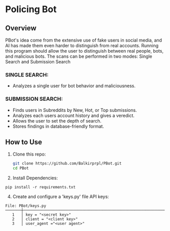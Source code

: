 # Policing Bot

## Overview
PBot's idea come from the extensive use of fake users in social media, and AI has made them even harder to distinguish from real accounts.
Running this program should allow the user to distinguish between real people, bots, and malicious bots. The scans can be performed in two modes: Single Search and Submission Search

### SINGLE SEARCH:
- Analyzes a single user for bot behavior and maliciousness.
### SUBMISSION SEARCH:
- Finds users in Subreddits by New, Hot, or Top submissions.
- Analyzes each users account history and gives a veredict.
- Allows the user to set the depth of search.
- Stores findings in database-friendly format.

## How to Use
1. Clone this repo:
   ```bash
   git clone https://github.com/Balkirprpl/PBot.git
   cd PBot
2. Install Dependencies:
  ```
pip install -r requirements.txt
```
4. Create and configure a 'keys.py' file API keys:
``` 
File: PBot/keys.py
───────┼────────────────────────────────────────────────────────────────────────
   1   │ key = "<secret key>"
   2   │ client = "<client key>"
   3   │ user_agent ="<user agent>"

